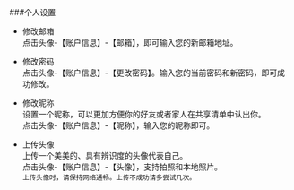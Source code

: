 ###个人设置

* 修改邮箱
<br>点击头像-【账户信息】-【邮箱】，即可输入您的新邮箱地址。

* 修改密码
<br>点击头像-【账户信息】-【更改密码】。输入您的当前密码和新密码，即可成功修改。

* 修改昵称
<br>设置一个昵称，可以更加方便你的好友或者家人在共享清单中认出你。
<br>点击头像-【账户信息】-【昵称】，输入您的昵称即可。

* 上传头像
<br>上传一个美美的、具有辨识度的头像代表自己。
<br>点击头像-【账户信息】-【头像】，支持拍照和本地照片。
<br >`上传头像时，请保持网络通畅。上传不成功请多尝试几次。`

